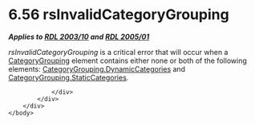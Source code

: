 <html dir="LTR" xmlns:mshelp="http://msdn.microsoft.com/mshelp" xmlns:ddue="http://ddue.schemas.microsoft.com/authoring/2003/5" xmlns:xlink="http://www.w3.org/1999/xlink" xmlns:tool="http://www.microsoft.com/tooltip">
    <head>
        <meta http-equiv="Content-Type" content="text/html; CHARSET=utf-8"></meta>
        <meta name="save" content="history"></meta>
        <title>6.56 rsInvalidCategoryGrouping</title>
        <xml>
            <mshelp:toctitle title="6.56 rsInvalidCategoryGrouping"></mshelp:toctitle>
            <mshelp:rltitle title="[MS-RDL]: rsInvalidCategoryGrouping"></mshelp:rltitle>
            <mshelp:keyword index="A" term="ba12bd68-7deb-46a1-8d85-686011ad3a69"></mshelp:keyword>
            <mshelp:attr name="DCSext.ContentType" value="open specification"></mshelp:attr>
            <mshelp:attr name="AssetID" value="ba12bd68-7deb-46a1-8d85-686011ad3a69"></mshelp:attr>
            <mshelp:attr name="TopicType" value="kbRef"></mshelp:attr>
            <mshelp:attr name="DCSext.Title" value="[MS-RDL]: rsInvalidCategoryGrouping" />
        </xml>
    </head>
    <body>
        <div id="header">
            <h1 class="heading">6.56 rsInvalidCategoryGrouping</h1>
        </div>
        <div id="mainSection">
            <div id="mainBody">
                <div id="allHistory" class="saveHistory"></div>
                <div id="sectionSection0" class="section" name="collapseableSection">
                    

<p><b><i>Applies to </i></b><a href="a7e2ad00-07c8-4f6d-80ab-3ad55df7b233.html"><b><i>RDL 2003/10</i></b></a><b><i>
and </i></b><a href="3ebe2912-4958-4832-b391-cad1f5e13338.html"><b><i>RDL 2005/01</i></b></a></p>

<p><i>rsInvalidCategoryGrouping</i> is a critical error that
will occur when a <a href="d7700c56-4b08-4c2c-a5c3-e4acee14b5f9.html">CategoryGrouping</a>
element contains either none or both of the following elements: <a href="76d2e10d-8f8c-4afb-9339-f9eefe0cc7b5.html">CategoryGrouping.DynamicCategories</a>
and <a href="933ac037-f12b-45de-8731-cb24c952ea7a.html">CategoryGrouping.StaticCategories</a>.</p>


                </div>
            </div>
        </div>
    </body>
</html>